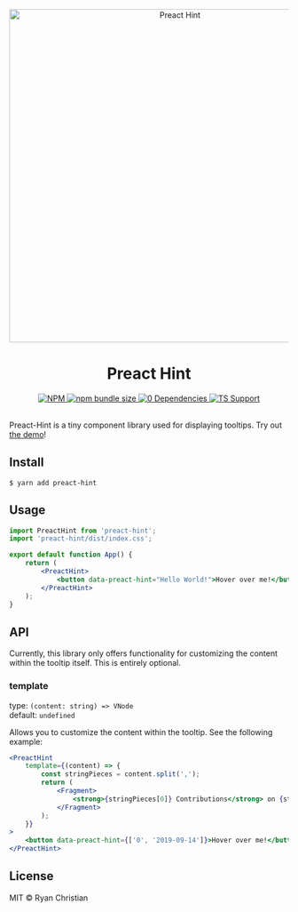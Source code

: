 <div align="center">
    <a href="https://rschristian.github.io/preact-hint">
      <img src="https://github.com/rschristian/preact-hint/blob/master/media/carbon.svg?raw=true" alt="Preact Hint" width="600" />
    </a>
</div>

<h1 align="center">Preact Hint</h1>

<div align="center">
    <a href="https://github.com/rschristian/preact-hint/blob/master/LICENSE">
        <img
           alt="NPM"
           src="https://img.shields.io/npm/l/preact-hint?color=blue"
         />
    </a>
    <a href="https://bundlephobia.com/result?p=preact-hint">
        <img
           alt="npm bundle size"
           src="https://img.shields.io/bundlephobia/minzip/preact-hint"
         />
    </a>
    <a href="https://npmjs.org/package/preact-hint">
        <img 
           alt="0 Dependencies"
           src="https://img.shields.io/david/rschristian/preact-hint?color=blue"
         />
    </a>
    <a href="https://npmjs.org/package/preact-hint">
        <img
            alt="TS Support"
            src="https://img.shields.io/npm/types/preact-hint"
        />
    </a>
</div>

<br />

Preact-Hint is a tiny component library used for displaying tooltips. Try out [the demo](https://preact-hint.rschristian.dev/)!

## Install

```
$ yarn add preact-hint
```

## Usage

```jsx
import PreactHint from 'preact-hint';
import 'preact-hint/dist/index.css';

export default function App() {
    return (
        <PreactHint>
            <button data-preact-hint="Hello World!">Hover over me!</button>
        </PreactHint>
    );
}
```

## API

Currently, this library only offers functionality for customizing the content within the tooltip itself. This is entirely optional.

### template

type: `(content: string) => VNode`<br/>
default: `undefined`

Allows you to customize the content within the tooltip. See the following example:

```jsx
<PreactHint
    template={(content) => {
        const stringPieces = content.split(',');
        return (
            <Fragment>
                <strong>{stringPieces[0]} Contributions</strong> on {stringPieces[1]}
            </Fragment>
        );
    }}
>
    <button data-preact-hint={['0', '2019-09-14']}>Hover over me!</button>
</PreactHint>
```

## License

MIT © Ryan Christian
